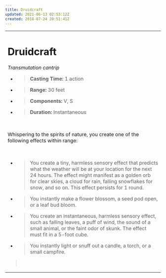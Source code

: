 ```yaml
---
title: Druidcraft
updated: 2021-06-13 02:53:12Z
created: 2018-07-24 20:51:41Z
---
```


<table><tbody><tr class="odd"><td><h1 id="druidcraft"><strong>Druidcraft</strong></h1><p><em>Transmutation cantrip</em></p><ul><li><blockquote><p><strong>Casting Time:</strong> 1 action</p></blockquote></li><li><blockquote><p><strong>Range:</strong> 30 feet</p></blockquote></li><li><blockquote><p><strong>Components:</strong> V, S</p></blockquote></li><li><blockquote><p><strong>Duration:</strong> Instantaneous</p></blockquote></li></ul><p> </p><p>Whispering to the spirits of nature, you create one of the following effects within range:</p><p> </p><ul><li><blockquote><p>You create a tiny, harmless sensory effect that predicts what the weather will be at your location for the next 24 hours. The effect might manifest as a golden orb for clear skies, a cloud for rain, falling snowflakes for snow, and so on. This effect persists for 1 round.</p></blockquote></li><li><blockquote><p>You instantly make a flower blossom, a seed pod open, or a leaf bud bloom.</p></blockquote></li><li><blockquote><p>You create an instantaneous, harmless sensory effect, such as falling leaves, a puff of wind, the sound of a small animal, or the faint odor of skunk. The effect must fit in a 5-foot cube.</p></blockquote></li><li><blockquote><p>You instantly light or snuff out a candle, a torch, or a small campfire.</p></blockquote></li></ul><blockquote><p> </p></blockquote></td></tr></tbody></table>